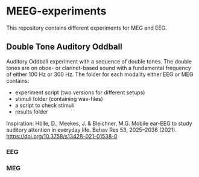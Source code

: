 # MEEG-experiments
This repository contains different experiments for MEG and EEG. 

## Double Tone Auditory Oddball

Auditory Oddball experiment with a sequence of double tones. The double tones are on oboe- or clarinet-based sound with a fundamental frequency of either 100 Hz or 300 Hz.
The folder for each modality either EEG or MEG contains:
- experiment script (two versions for different setups)
- stimuli folder (containing wav-files)
- a script to check stimuli
- results folder

Inspiration:
Hölle, D., Meekes, J. & Bleichner, M.G. Mobile ear-EEG to study auditory attention in everyday life. Behav Res 53, 2025–2036 (2021). https://doi.org/10.3758/s13428-021-01538-0

### EEG
### MEG



